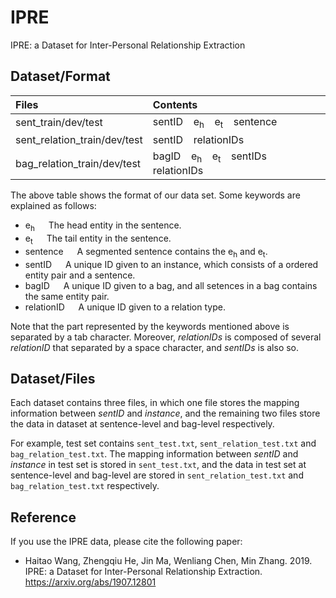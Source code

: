 # IPRE
IPRE: a Dataset for Inter-Personal Relationship Extraction

## Dataset/Format
|**Files**|**Contents**|
|:------|:------|
|sent_train/dev/test|sentID &ensp; e<sub>h</sub> &ensp; e<sub>t</sub> &ensp; sentence|
|sent_relation_train/dev/test|sentID &ensp; relationIDs|
|bag_relation_train/dev/test|bagID &ensp; e<sub>h</sub> &ensp; e<sub>t</sub> &ensp; sentIDs &ensp; relationIDs|

The above table shows the format of our data set. Some keywords are explained as follows:
* e<sub>h</sub> &emsp; The head entity in the sentence.
* e<sub>t</sub> &emsp; The tail entity in the sentence.
* sentence  &emsp; A segmented sentence contains the e<sub>h</sub> and e<sub>t</sub>.
* sentID &emsp; A unique ID given to an instance, which consists of a ordered entity pair and a sentence.
* bagID  &emsp; A unique ID given to a bag, and all setences in a bag contains the same entity pair.
* relationID &emsp; A unique ID given to a relation type.

Note that the part represented by the keywords mentioned above is separated by a tab character.
Moreover, *relationIDs* is composed of several *relationID* that separated by a space character, and *sentIDs* is also so.

## Dataset/Files
Each dataset contains three files, in which one file stores the mapping information between *sentID* and *instance*, and the remaining two files store the data in dataset at sentence-level and bag-level respectively.

For example, test set contains ``sent_test.txt``, ``sent_relation_test.txt`` and ``bag_relation_test.txt``.
The mapping information between *sentID* and *instance* in test set is stored in ``sent_test.txt``, and the data in test set at sentence-level and bag-level are stored in ``sent_relation_test.txt`` and ``bag_relation_test.txt`` respectively.


## Reference

If you use the IPRE data, please cite the following paper:
* Haitao Wang, Zhengqiu He, Jin Ma, Wenliang Chen, Min Zhang. 2019. IPRE: a Dataset for Inter-Personal Relationship Extraction. https://arxiv.org/abs/1907.12801
